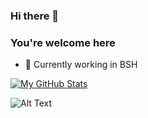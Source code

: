 ### Hi there 👋
### You're welcome here 
- 🔭 Currently working in BSH

[![My GitHub Stats](https://github-readme-stats.vercel.app/api/?username=vlzuiev&count_private=true&theme=tokyonight&showicons=true)]()


 ![Alt Text](https://external-preview.redd.it/Fstwa20tLzjOCokJezRISCwu4KGxsTFGpQrd_40miFA.gif?format=mp4&s=4a9aaca5813d81176eeed99df6fd55657a18ab8b)

<!--
**vlzuiev/vlzuiev** is a ✨ _special_ ✨ repository because its `README.md` (this file) appears on your GitHub profile.

Here are some ideas to get you started:

- 🔭 I’m currently working on ...
- 🌱 I’m currently learning ...
- 👯 I’m looking to collaborate on ...
- 🤔 I’m looking for help with ...
- 💬 Ask me about ...
- 📫 How to reach me: ...
- 😄 Pronouns: ...
- ⚡ Fun fact: ...
-->
